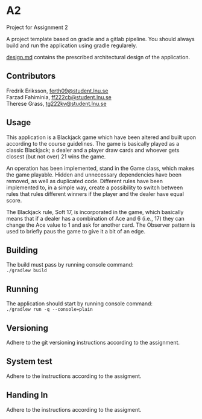 # A2

Project for Assignment 2

A project template based on gradle and a gitlab pipeline. You should always build and run the application using gradle regularely.

[design.md](design.md) contains the prescribed architectural design of the application.

## Contributors

Fredrik Eriksson, ferth09@student.lnu.se <br> 
Farzad Fahiminia, ff222cb@student.lnu.se <br> 
Therese Grass, tg222kv@student.lnu.se

## Usage

This application is a Blackjack game which have been altered and built upon according to the course guidelines. The game is basically played as a classic Blackjack; a dealer and a player draw cards and whoever gets closest (but not over) 21 wins the game. 

An operation has been implemented, stand in the Game class, which makes the game playable. Hidden and unnecessary dependencies have been removed, as well as duplicated code. Different rules have been implemented to, in a simple way, create a possibility to switch between rules that rules different winners if the player and the dealer have equal score. 

The Blackjack rule, Soft 17, is incorporated in the game, which basically means that if a dealer has a combination of Ace and 6 (i.e., 17) they can change the Ace value to 1 and ask for another card. The Observer pattern is used to briefly paus the game to give it a bit of an edge.

## Building
The build must pass by running console command:  
`./gradlew build`

## Running
The application should start by running console command:  
`./gradlew run -q --console=plain`

## Versioning

Adhere to the git versioning instructions according to the assignment.

## System test

Adhere to the instructions according to the assigment.

## Handing In

Adhere to the instructions according to the assigment.